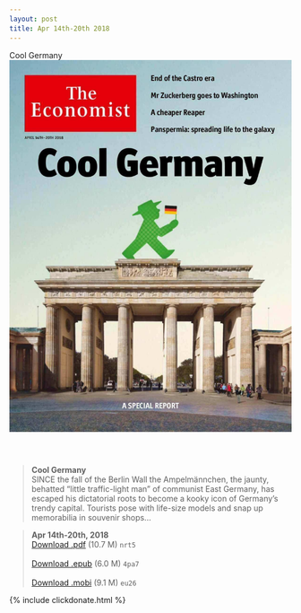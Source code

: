 ```yaml
---
layout: post
title: Apr 14th-20th 2018
---
```


<div class="message">
	Cool Germany
</div>

<header class="xmas">
<div class="cover upload">
<img src="/public/img/the-economist/img_2018.04.14.jpg" />
</div>
</header>
<!--more-->

> **Cool Germany** <br/>
SINCE the fall of the Berlin Wall the Ampelmännchen, the jaunty, behatted “little traffic-light man” of communist East Germany, has escaped his dictatorial roots to become a kooky icon of Germany’s trendy capital. Tourists pose with life-size models and snap up memorabilia in souvenir shops...

> **Apr 14th-20th, 2018**<br/>
[Download .pdf](https://pan.baidu.com/s/1IOR_ivoELrp7tKvoXmfPKw) (10.7 M)
`nrt5` <br/><br/>
[Download .epub](https://pan.baidu.com/s/1sAgQ4kkirRDwBppo3pq52Q) (6.0 M)
`4pa7` <br/><br/>
[Download .mobi](https://pan.baidu.com/s/1zZK3QjZWncvQg4WDroLxBw) (9.1 M)
`eu26`

{% include clickdonate.html %}
